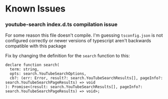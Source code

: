 # Known Issues

### youtube-search index.d.ts compilation issue
For some reason this file doesn't compile. I'm guessing `tsconfig.json` is not configured correctly or newer versions of typescript aren't backwards compatible with this package

Fix by changing the definition for the `search` function to this:
````
declare function search(
  term: string,
  opts: search.YouTubeSearchOptions,
  cb?: (err: Error, result?: search.YouTubeSearchResults[], pageInfo?: search.YouTubeSearchPageResults) => void
): Promise<(result: search.YouTubeSearchResults[], pageInfo?: search.YouTubeSearchPageResults) => void>;
````